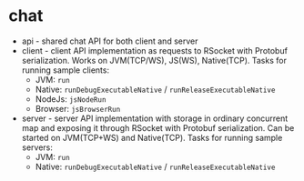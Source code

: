 # chat

* api - shared chat API for both client and server
* client - client API implementation as requests to RSocket with Protobuf serialization. Works on JVM(TCP/WS), JS(WS),
  Native(TCP). Tasks for running sample clients:
  * JVM: `run`
  * Native: `runDebugExecutableNative` / `runReleaseExecutableNative`
  * NodeJs: `jsNodeRun`
  * Browser: `jsBrowserRun`
* server - server API implementation with storage in ordinary concurrent map and exposing it through RSocket with
  Protobuf serialization. Can be started on JVM(TCP+WS) and Native(TCP). Tasks for running sample servers:
  * JVM: `run`
  * Native: `runDebugExecutableNative` / `runReleaseExecutableNative`
